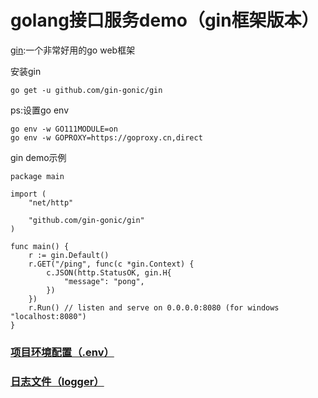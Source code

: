  # golang接口服务demo（gin框架版本）

[gin](https://github.com/gin-gonic/gin):一个非常好用的go web框架

安装gin
```
go get -u github.com/gin-gonic/gin
```
ps:设置go env
```
go env -w GO111MODULE=on
go env -w GOPROXY=https://goproxy.cn,direct
```

gin demo示例
```
package main

import (
	"net/http"

	"github.com/gin-gonic/gin"
)

func main() {
	r := gin.Default()
	r.GET("/ping", func(c *gin.Context) {
		c.JSON(http.StatusOK, gin.H{
			"message": "pong",
		})
	})
	r.Run() // listen and serve on 0.0.0.0:8080 (for windows "localhost:8080")
}
```

### [项目环境配置（.env）](./docs/env.md)
### [日志文件（logger）](./docs/log.md)
